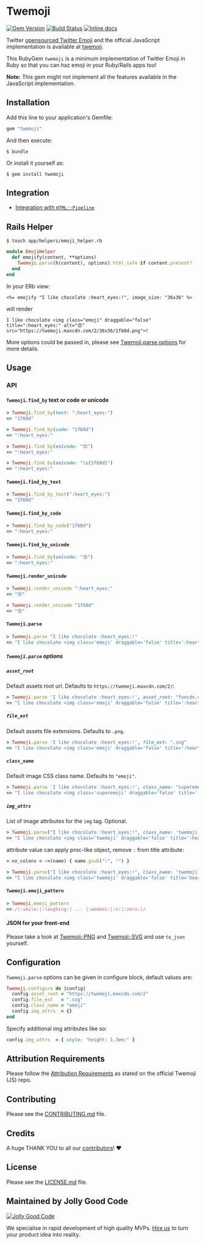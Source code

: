 # Twemoji

[![Gem Version](https://badge.fury.io/rb/twemoji.svg)](https://badge.fury.io/rb/twemoji)
[![Build Status](https://travis-ci.org/jollygoodcode/twemoji.svg)][travis]
[![Inline docs](http://inch-ci.org/github/jollygoodcode/twemoji.svg?branch=master)][inch-doc]

[gem]: https://rubygems.org/gems/twemoji
[travis]: https://travis-ci.org/jollygoodcode/twemoji
[inch-doc]: http://inch-ci.org/github/jollygoodcode/twemoji

Twitter [opensourced Twitter Emoji](http://twitter.github.io/twemoji/) and the official JavaScript implementation is available at [twemoji](https://github.com/twitter/twemoji).

This RubyGem `twemoji` is a minimum implementation of Twitter Emoji in Ruby so that you can haz emoji in your Ruby/Rails apps too!

__Note:__ This gem might not implement all the features available in the JavaScript implementation.

## Installation

Add this line to your application's Gemfile:

```ruby
gem "twemoji"
```

And then execute:

    $ bundle

Or install it yourself as:

    $ gem install twemoji

## Integration

- [Integration with `HTML::Pipeline`](https://github.com/jollygoodcode/twemoji/wiki/Integrate-with-HTML%3A%3APipeline)

## Rails Helper

`$ touch app/helpers/emoji_helper.rb`

```ruby
module EmojiHelper
  def emojify(content, **options)
    Twemoji.parse(h(content), options).html_safe if content.present?
  end
end
```

In your ERb view:

```erb
<%= emojify "I like chocolate :heart_eyes:!", image_size: "36x36" %>
```

will render

```
I like chocolate <img class="emoji" draggable="false" title=":heart_eyes:" alt="😍" src="https://twemoji.maxcdn.com/2/36x36/1f60d.png">!
```

More options could be passed in, please see [Twemoji.parse options](https://github.com/jollygoodcode/twemoji#twemojiparse-options) for more details.

## Usage

### API

#### `Twemoji.find_by` text or code or unicode

```ruby
> Twemoji.find_by(text: ":heart_eyes:")
=> "1f60d"

> Twemoji.find_by(code: "1f60d")
=> ":heart_eyes:"

> Twemoji.find_by(unicode: "😍")
=> ":heart_eyes:"

> Twemoji.find_by(unicode: "\u{1f60d}")
=> ":heart_eyes:"
```

#### `Twemoji.find_by_text`

```ruby
> Twemoji.find_by_text(":heart_eyes:")
=> "1f60d"
```

#### `Twemoji.find_by_code`

```ruby
> Twemoji.find_by_code("1f60d")
=> ":heart_eyes:"
```

#### `Twemoji.find_by_unicode`

```ruby
> Twemoji.find_by(unicode: "😍")
=> ":heart_eyes:"
```

#### `Twemoji.render_unicode`

```ruby
> Twemoji.render_unicode ":heart_eyes:"
=> "😍"

> Twemoji.render_unicode "1f60d"
=> "😍"
```

#### `Twemoji.parse`

```ruby
> Twemoji.parse "I like chocolate :heart_eyes:!"
=> "I like chocolate <img class='emoji' draggable='false' title=':heart_eyes:' alt='😍' src='https://twemoji.maxcdn.com/2/72x72/1f60d.png'>!"
```

##### `Twemoji.parse` options

##### `asset_root`

Default assets root url. Defaults to `https://twemoji.maxcdn.com/2/`:

```ruby
> Twemoji.parse 'I like chocolate :heart_eyes:!', asset_root: "foocdn.com"
=> "I like chocolate <img class='emoji' draggable='false' title=':heart_eyes:' alt='😍' src='foocdn.com/72x72/1f60d.png'>!"
```

##### `file_ext`

Default assets file extensions. Defaults to `.png`.

```ruby
> Twemoji.parse 'I like chocolate :heart_eyes:!', file_ext: ".svg"
=> "I like chocolate <img class='emoji' draggable='false' title=':heart_eyes:' alt='😍' src='https://twemoji.maxcdn.com/2/svg/1f60d.svg'>!"
```

##### `class_name`

Default image CSS class name. Defaults to `"emoji"`.

```ruby
> Twemoji.parse 'I like chocolate :heart_eyes:!', class_name: "superemoji"
=> "I like chocolate <img class='superemoji' draggable='false' title=':heart_eyes:' alt='😍' src='https://twemoji.maxcdn.com/2/72x72/1f60d.png'>!"
```

##### `img_attrs`

List of image attributes for the `img` tag. Optional.

```ruby
> Twemoji.parse("I like chocolate :heart_eyes:!", class_name: 'twemoji', img_attrs: { style: "height: 1.3em;" })
=> "I like chocolate <img class='twemoji' draggable='false' title=':heart_eyes:' alt='😍' style='height: 1.3em;' src='https://twemoji.maxcdn.com/2/72x72/1f60d.png'>!"
```

attribute value can apply proc-like object, remove `:` from title attribute:

```ruby
> no_colons = ->(name) { name.gsub(":", "") }

> Twemoji.parse("I like chocolate :heart_eyes:!", class_name: 'twemoji', img_attrs: { title: no_colons })
=> "I like chocolate <img class='twemoji' draggable='false' title='heart_eyes' alt='😍' src='https://twemoji.maxcdn.com/2/72x72/1f60d.png'>!"
```

#### `Twemoji.emoji_pattern`

```ruby
> Twemoji.emoji_pattern
=> /(:smile:|:laughing:| ... |:womens:|:x:|:zero:)/
```

#### JSON for your front-end

Please take a look at [Twemoji::PNG](lib/twemoji/png.rb) and [Twemoji::SVG](lib/twemoji/svg.rb) and use `to_json` yourself.

## Configuration

`Twemoji.parse` options can be given in configure block, default values are:

```ruby
Twemoji.configure do |config|
  config.asset_root = "https://twemoji.maxcdn.com/2"
  config.file_ext   = ".svg"
  config.class_name = "emoji"
  config.img_attrs  = {}
end
```

Specify additional img attributes like so:

```ruby
config.img_attrs  = { style: "height: 1.3em;" }
```

## Attribution Requirements

Please follow the [Attribution Requirements](https://github.com/twitter/twemoji#attribution-requirements) as stated on the official Twemoji (JS) repo.

## Contributing

Please see the [CONTRIBUTING.md](/CONTRIBUTING.md) file.

## Credits

A huge THANK YOU to all our [contributors](https://github.com/jollygoodcode/twemoji/graphs/contributors)! :heart:

## License

Please see the [LICENSE.md](/LICENSE.md) file.

## Maintained by Jolly Good Code

[![Jolly Good Code](https://cloud.githubusercontent.com/assets/1000669/9362336/72f9c406-46d2-11e5-94de-5060e83fcf83.jpg)](http://www.jollygoodcode.com)

We specialise in rapid development of high quality MVPs. [Hire us](http://www.jollygoodcode.com/#get-in-touch) to turn your product idea into reality.
